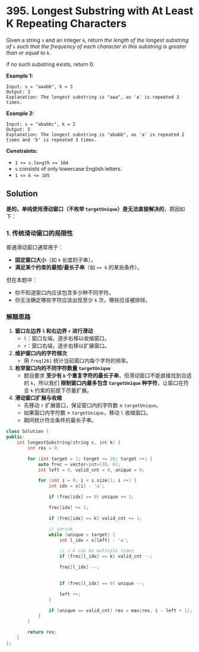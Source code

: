 # 395. Longest Substring with At Least K Repeating Characters

Given a string `s` and an integer `k`, return *the length of the longest substring of* `s` *such that the frequency of each character in this substring is greater than or equal to* `k`.

if no such substring exists, return 0.

 

**Example 1:**

```
Input: s = "aaabb", k = 3
Output: 3
Explanation: The longest substring is "aaa", as 'a' is repeated 3 times.
```

**Example 2:**

```
Input: s = "ababbc", k = 2
Output: 5
Explanation: The longest substring is "ababb", as 'a' is repeated 2 times and 'b' is repeated 3 times.
```

 

**Constraints:**

- `1 <= s.length <= 104`
- `s` consists of only lowercase English letters.
- `1 <= k <= 105`

## Solution

**是的，单纯使用滑动窗口（不枚举 `targetUnique`）是无法直接解决的**，原因如下：

### **1. 传统滑动窗口的局限性**

普通滑动窗口通常用于：

- **固定窗口大小**（如 `k` 长度的子串）。
- **满足某个约束的最短/最长子串**（如 `>= k` 的某些条件）。

但在本题中：

- 你不知道窗口内应该包含多少种不同字符。
- 你无法确定哪些字符应该出现至少 `k` 次，哪些应该被排除。

### **解题思路**

1. **窗口左边界 `l` 和右边界 `r` 进行滑动**
   - `l`：窗口左端，逐步右移以收缩窗口。
   - `r`：窗口右端，逐步右移以扩展窗口。
2. **维护窗口内的字符频次**
   - 用 `freq[26]` 统计当前窗口内每个字符的频率。
3. **枚举窗口内的不同字符数量 `targetUnique`**
   - 题目要求 **至少有 `k` 个重复字符的最长子串**，但滑动窗口不能直接找到合适的 `k`，所以我们 **限制窗口内最多包含 `targetUnique` 种字符**，让窗口在符合 `k` 约束的前提下尽量扩展。
4. **滑动窗口扩展与收缩**
   - 先移动 `r` 扩展窗口，保证窗口内的字符数 ≤ `targetUnique`。
   - 如果窗口内字符数 > `targetUnique`，移动 `l` 收缩窗口。
   - 期间统计符合条件的最长子串。

```c++
class Solution {
public:
    int longestSubstring(string s, int k) {
        int res = 0;

        for (int target = 1; target <= 26; target ++) {
            auto frec = vector<int>(26, 0);
            int left = 0, valid_cnt = 0, unique = 0;

            for (int i = 0; i < s.size(); i ++) {
                int idx = s[i] - 'a';

                if (frec[idx] == 0) unique += 1;

                frec[idx] += 1;

                if (frec[idx] == k) valid_cnt += 1;

                // shrink
                while (unique > target) {
                    int l_idx = s[left] - 'a';

                    // < k can be multiple times
                    if (frec[l_idx] == k) valid_cnt --; 

                    frec[l_idx] --;
                    

                    if (frec[l_idx] == 0) unique --;

                    left ++;
                }

                if (unique == valid_cnt) res = max(res, i - left + 1);
            }
        }

        return res;
    }
};
```
